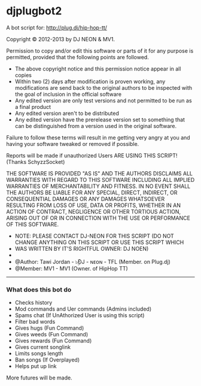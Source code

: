 djplugbot2
==========
A bot script for: http://plug.dj/hip-hop-tt/


Copyright © 2012-2013 by DJ NEON & MV1.

Permission to copy and/or edit this software or parts of it for any purpose is permitted,
provided that the following points are followed.
- The above copyright notice and this permission notice appear in all copies
- Within two (2) days after modification is proven working, any modifications are send back
  to the original authors to be inspected with the goal of inclusion in the official software
- Any edited version are only test versions and not permitted to be run as a final product
- Any edited version aren't to be distributed
- Any edited version have the prerelease version set to something that can be distinguished
  from a version used in the original software.


Failure to follow these terms will result in me getting very angry at you
and having your software tweaked or removed if possible.



Reports will be made if unauthorized Users ARE USING THIS SCRIPT! (Thanks SchyzzSocket)



THE SOFTWARE IS PROVIDED "AS IS" AND THE AUTHORS DISCLAIMS ALL WARRANTIES WITH REGARD TO THIS SOFTWARE
INCLUDING ALL IMPLIED WARRANTIES OF MERCHANTABILITY AND FITNESS. IN NO EVENT SHALL THE AUTHORS
BE LIABLE FOR ANY SPECIAL, DIRECT, INDIRECT, OR CONSEQUENTIAL DAMAGES OR ANY DAMAGES WHATSOEVER
RESULTING FROM LOSS OF USE, DATA OR PROFITS, WHETHER IN AN ACTION OF CONTRACT, NEGLIGENCE OR
OTHER TORTIOUS ACTION, ARISING OUT OF OR IN CONNECTION WITH THE USE OR PERFORMANCE OF THIS SOFTWARE.

 * NOTE:  PLEASE CONTACT DJ-NEON FOR THIS SCRIPT (DO NOT CHANGE ANYTHING ON THIS SCRIPT OR USE THIS SCRIPT WHICH
 * WAS WRITTEN BY IT'S RIGHTFUL OWNER: DJ NOEN)
 *
 * @Author:    Tawi Jordan - ๖ۣۜĐJ - ɴᴇᴏɴ - TFL (Member. on Plug.dj)
 * @Member:    MV1 - MV1 (Owner. of HipHop TT)


--------------


### What does this bot do ###

- Checks history
- Mod commands and Uer commands (Admins included)
- Spams chat (If UnAthorized User is using this script)
- Filter bad words
- Gives hugs    (Fun Command)
- Gives weeds   (Fun Command)
- Gives rewards (Fun Command)
- Gives current songlink
- Limits songs length
- Ban songs (If Overplayed)
- Helps put up link


More futures will be made.
